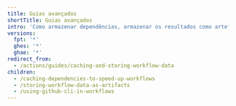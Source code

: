 ```yaml
---
title: Guias avançados
shortTitle: Guias avançados
intro: 'Como armazenar dependências, armazenar os resultados como artefatos e usar a CLI do GitHub em fluxos de trabalho.'
versions:
  fpt: '*'
  ghes: '*'
  ghae: '*'
redirect_from:
  - /actions/guides/caching-and-storing-workflow-data
children:
  - /caching-dependencies-to-speed-up-workflows
  - /storing-workflow-data-as-artifacts
  - /using-github-cli-in-workflows
---
```


